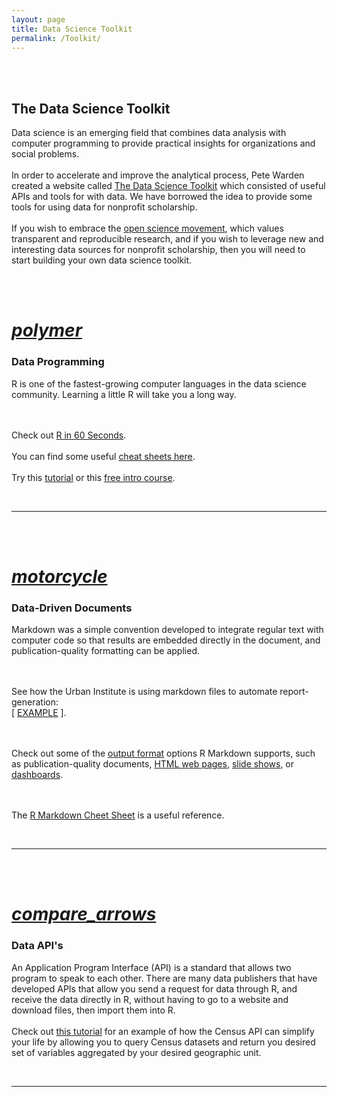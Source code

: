 ```yaml
---
layout: page
title: Data Science Toolkit
permalink: /Toolkit/
---
```


<br>
<br>



<h2 class="center orange-text">The Data Science Toolkit</h2>

<div class="container">
<div class="row">
<div class="col l1 s12"></div>
<div class="col l10 s12"><p class="light">
  
Data science is an emerging field that combines data analysis with computer programming to provide practical insights for organizations and social problems. 
<br><br>
In order to accelerate and improve the analytical process, Pete Warden created a website called <a href="http://www.datasciencetoolkit.org/" target="_blank">The Data Science Toolkit</a> which consisted of useful APIs and tools for with data. We have borrowed the idea to provide some tools for using data for nonprofit scholarship.
<br><br>
If you wish to embrace the <a href="http://openscience.org/what-exactly-is-open-science/" target="_blank">open science movement</a>, which values transparent and reproducible research, and if you wish to leverage new and interesting data sources for nonprofit scholarship, then you will need to start building your own data science toolkit. 

</p></div>
<div class="col l1 s12"></div>
</div>
</div>






<br>
<br>


<div class="icon-block">
   <a href="https://lecy.github.io/arnova-2017-workshop/workshop/r_overview.html">
   <h1 class="center  orange-text"><i class="medium material-icons">polymer</i></h1></a>
   <h3 class="center">Data Programming</h3>
</div>


<div class="container">
<div class="row">
<div class="col l1 s12"></div>
<div class="col l10 s12"><p class="light">
  
R is one of the fastest-growing computer languages in the data science community. Learning a little R will take you a long way.

<br><br>
Check out <a href="https://player.vimeo.com/video/180644880" target="_blank">R in 60 Seconds</a>.
<br><br>
You can find some useful <a href="https://www.statmethods.net/r-tutorial/index.html" target="_blank">cheat sheets here</a>.
<br><br>
Try this <a href="https://www.statmethods.net/r-tutorial/index.html" target="_blank">tutorial</a> or this <a href="https://www.datacamp.com/courses/free-introduction-to-r" target="_blank">free intro course</a>. 


</p></div>
<div class="col l1 s12"></div>
</div>
</div>


<br> 
 
--------------------------------------------------------------   




<br>
<br>



<div class="icon-block">
   <a href="https://github.com/adam-p/markdown-here/wiki/Markdown-Cheatsheet">
   <h1 class="center  orange-text"><i class="medium material-icons">motorcycle</i></h1></a>
   <h3 class="center">Data-Driven Documents</h3>
</div>

<div class="container">
<div class="row">
<div class="col l1 s12"></div>
<div class="col l10 s12"><p class="light">
  
Markdown was a simple convention developed to integrate regular text with computer code so that results are embedded directly in the document, and publication-quality formatting can be applied.

<br><br>
See how the Urban Institute is using markdown files to automate report-generation:  
[ <a href="/arnova-2017-workshop/workshop/urban_markdown_example.html">EXAMPLE</a> ].

<br><br>
Check out some of the [output format](http://rmarkdown.rstudio.com/formats.html) options R Markdown supports, such as publication-quality documents, [HTML web pages](http://rmarkdown.rstudio.com/rmarkdown_websites.html), [slide shows](http://mangothecat.github.io/rmdshower/skeleton.html), or [dashboards](http://rmarkdown.rstudio.com/flexdashboard/examples.html).

<br><br>
The [R Markdown Cheet Sheet](https://www.rstudio.com/wp-content/uploads/2015/02/rmarkdown-cheatsheet.pdf) is a useful reference.


</p></div>
<div class="col l1 s12"></div>
</div>
</div>

<br> 

--------------------------------------------------------------     



<br> 
<br> 

<div class="icon-block">
   <a href="https://lecy.github.io/arnova-2017-workshop/workshop/census_api_example.html">
   <h1 class="center  orange-text"><i class="medium material-icons">compare_arrows</i></h1></a>
   <h3 class="center">Data API's</h3>
</div>

<div class="container">
<div class="row">
<div class="col l1 s12"></div>
<div class="col l10 s12"><p class="light">
  
An Application Program Interface (API) is a standard that allows two program to speak to each other. There are many data publishers that have developed APIs that allow you send a request for data through R, and receive the data directly in R, without having to go to a website and download files, then import them into R.
<br><br>
Check out <a href="https://hrecht.github.io/censusapi/articles/getting-started.html"> this tutorial</a> for an example of how the Census API can simplify your life by allowing you to query Census datasets and return you desired set of variables aggregated by your desired geographic unit. 


</p></div>
<div class="col l1 s12"></div>
</div>
</div>

<br>

-----------------------------------------  









<br>
<br>
<br>
<br>
